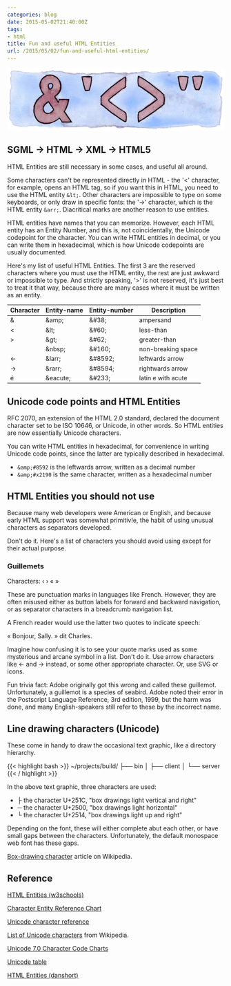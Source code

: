 ```yaml
---
categories: blog
date: 2015-05-02T21:40:00Z
tags:
- html
title: Fun and useful HTML Entities
url: /2015/05/02/fun-and-useful-html-entities/
---
```


![My helpful screenshot](/assets/HtmlEntities.jpg)

## SGML &rarr; HTML &rarr; XML &rarr; HTML5

HTML Entities are still necessary in some cases, and useful all around.

Some characters can't be represented directly in HTML - the '<' character,
for example, opens an HTML tag, so if you want this in HTML, you need to
use the HTML entity ```&lt;```. Other characters are impossible to type
on some keyboards, or only draw in specific fonts: the '&rarr;' character,
which is the HTML entity ```&arr;```. Diacritical marks are another
reason to use entities.

HTML entities have names that you can memorize. However, each HTML entity
has an Entity Number, and this is, not coincidentally, the Unicode
codepoint for the character. You can write HTML entities in decimal, or
you can write them in hexadecimal, which is how Unicode codepoints are
usually documented.

Here's my list of useful HTML Entities. The first 3 are the reserved
characters where you must use the HTML entity, the rest are just awkward
or impossible to type. And strictly speaking, '>' is not reserved, it's
just best to treat it that way, because there are many cases where it must
be written as an entity.

Character | Entity-name | Entity-number | Description
--------- | ----------- | ------------- | ------------
&amp;     | &amp;amp;   | &amp;#38;     | ampersand
&lt;      | &amp;lt;    | &amp;#60;     | less-than
&gt;      | &amp;gt;    | &amp;#62;     | greater-than
&nbsp;    | &amp;nbsp;  | &amp;#160;    | non-breaking space
&larr;    | &amp;larr;  | &amp;#8592;   | leftwards arrow
&rarr;    | &amp;rarr;  | &amp;#8594;   | rightwards arrow
&eacute;  | &amp;eacute;| &amp;#233;    | latin e with acute

## Unicode code points and HTML Entities

RFC 2070, an extension of the HTML 2.0 standard, declared the document character set
to be ISO 10646, or Unicode, in other words. So HTML entities are now essentially
Unicode characters.

You can write HTML entities in hexadecimal, for convenience in writing Unicode code
points, since the latter are typically described in hexadecimal.

- ```&amp;#8592``` is the leftwards arrow, written as a decimal number
- ```&amp;#x2190``` is the same character, written as a hexadecimal number

## HTML Entities you should not use

Because many web developers were American or English, and because early
HTML support was somewhat primitiv!e, the habit of using unusual characters
as separators developed.

Don't do it. Here's a list of characters you should avoid using except
for their actual purpose.

### Guillemets

Characters: &lsaquo; &rsaquo; &laquo; &raquo;

These are punctuation marks in languages like French. However, they are often
misused either as button labels for forward and backward navigation, or as
separator characters in a breadcrumb navigation list.

A French reader would use the latter two quotes to indicate speech:

&laquo;&nbsp;Bonjour, Sally.&nbsp;&raquo; dit Charles.

Imagine how confusing it is to see your quote marks used as some mysterious
and arcane symbol in a list. Don't do it. Use arrow characters like &larr; and
&rarr; instead, or some other appropriate character. Or, use SVG or icons.

Fun trivia fact: Adobe originally got this wrong and called these guillemot.
Unfortunately, a guillemot is a species of seabird. Adobe noted their error
in the Postscript Language Reference, 3rd edition, 1999, but the harm was done,
and many English-speakers still refer to these by the incorrect name.

## Line drawing characters (Unicode)

These come in handy to draw the occasional text graphic, like a directory hierarchy.

{{< highlight bash >}}
~/projects/build/
├── bin
│   ├── client
│   └── server
{{< / highlight >}}

In the above text graphic, three characters are used:

- ├ the character U+251C, "box drawings light vertical and right"
- ─ the character U+2500, "box drawings light horizontal"
- └ the character U+2514, "box drawings light up and right"

Depending on the font, these will either complete abut each other, or have small gaps
between the characters. Unfortunately, the default monospace web font has these gaps.

[Box-drawing character](https://en.wikipedia.org/wiki/Box-drawing_character) article on Wikipedia.

## Reference

[HTML Entities (w3schools)](http://www.w3schools.com/html/html_entities.asp)

[Character Entity Reference Chart](http://dev.w3.org/html5/html-author/charref)

[Unicode character reference](http://en.wikibooks.org/wiki/Unicode/Character_reference/0000-0FFF)

[List of Unicode characters](http://en.wikipedia.org/wiki/List_of_Unicode_characters) from Wikipedia.

[Unicode 7.0 Character Code Charts](http://unicode.org/charts/)

[Unicode table](http://unicode-table.com/en/)

[HTML Entities (danshort)](http://www.danshort.com/HTMLentities/)
